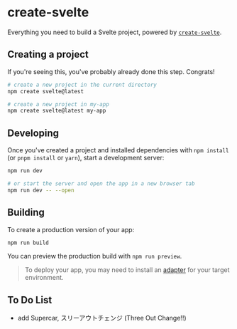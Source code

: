 # create-svelte

Everything you need to build a Svelte project, powered by [`create-svelte`](https://github.com/sveltejs/kit/tree/master/packages/create-svelte).

## Creating a project

If you're seeing this, you've probably already done this step. Congrats!

```bash
# create a new project in the current directory
npm create svelte@latest

# create a new project in my-app
npm create svelte@latest my-app
```

## Developing

Once you've created a project and installed dependencies with `npm install` (or `pnpm install` or `yarn`), start a development server:

```bash
npm run dev

# or start the server and open the app in a new browser tab
npm run dev -- --open
```

## Building

To create a production version of your app:

```bash
npm run build
```

You can preview the production build with `npm run preview`.

> To deploy your app, you may need to install an [adapter](https://kit.svelte.dev/docs/adapters) for your target environment.

## To Do List
- add Supercar, スリーアウトチェンジ (Three Out Change!!) 
